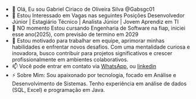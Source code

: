 
- 👋 Olá, Eu sou Gabriel Ciriaco de Oliveira Silva @Gabsgc01
- 👀 Estou Interessado em Vagas nas seguintes Posições Desenvolvedor Júnior | Estagiário Técnico | Analista Júnior | Jovem Aprendiz em TI
- 🌱 NO momento Estou cursando Engenharia de Software na fiap, iniciei esse ano(2025), com previsão de termino em 2029
- 💞️ Estou motivado para trabalhar em equipe, aprimorar minhas habilidades e enfrentar novos desafios. Com uma mentalidade curiosa e inovadora, busco contribuir para projetos significativos e crescer profissionalmente em ambientes colaborativos.
- 📫 Você pode entrar em contato via [WhatsApp](https://wa.me/5511954825043), ou [linkedin](https://www.linkedin.com/in/gabriel-ciriaco-a43b0a198/)
- ⚡ Sobre Mim: Sou apaixonado por tecnologia, focado em Análise e Desenvolvimento de Sistemas. Tenho experiência em análise de dados (SQL, Excel) e programação em Java.


<!---
Gabsgc01/Gabsgc01 is a ✨ special ✨ repository because its `README.md` (this file) appears on your GitHub profile.
You can click the Preview link to take a look at your changes.
--->
